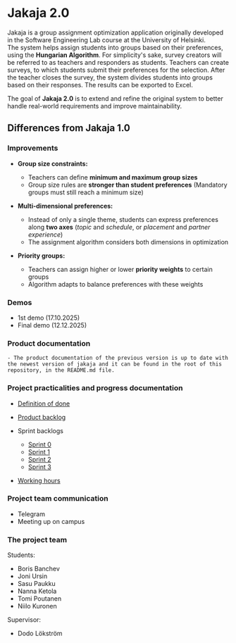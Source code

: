 # Jakaja 2.0

Jakaja is a group assignment optimization application originally developed in the Software Engineering Lab course at the University of Helsinki.  
The system helps assign students into groups based on their preferences, using the **Hungarian Algorithm**. For simplicity's sake, survey creators will be referred to as teachers and responders as students. Teachers can create surveys, to which students submit their preferences for the selection. After the teacher closes the survey, the system divides students into groups based on their responses. The results can be exported to Excel.

The goal of **Jakaja 2.0** is to extend and refine the original system to better handle real-world requirements and improve maintainability.

## Differences from Jakaja 1.0

### Improvements

- **Group size constraints:**

  - Teachers can define **minimum and maximum group sizes**
  - Group size rules are **stronger than student preferences** (Mandatory groups must still reach a minimum size)

- **Multi-dimensional preferences:**

  - Instead of only a single theme, students can express preferences along **two axes** (_topic_ and _schedule_, or _placement_ and _partner experience_)
  - The assignment algorithm considers both dimensions in optimization

- **Priority groups:**
  - Teachers can assign higher or lower **priority weights** to certain groups
  - Algorithm adapts to balance preferences with these weights

### Demos

- 1st demo (17.10.2025)
- Final demo (12.12.2025)

### Product documentation

    - The product documentation of the previous version is up to date with the newest version of jakaja and it can be found in the root of this repository, in the README.md file.

### Project practicalities and progress documentation

- [Definition of done](https://github.com/piryopt/pienryhmien-optimointi/tree/main/docs-2.0/definition_of_done.md)
- [Product backlog](https://docs.google.com/spreadsheets/d/1t5yTwkchwrcYQXv5IyxEG7nFUolOFOQFECdHL8PKsaw/edit?gid=1#gid=1)
- Sprint backlogs

  - [Sprint 0](https://docs.google.com/spreadsheets/d/1t5yTwkchwrcYQXv5IyxEG7nFUolOFOQFECdHL8PKsaw/edit?gid=1494077212#gid=1494077212)
  - [Sprint 1](https://docs.google.com/spreadsheets/d/1t5yTwkchwrcYQXv5IyxEG7nFUolOFOQFECdHL8PKsaw/edit?gid=1824336089#gid=1824336089)
  - [Sprint 2](https://docs.google.com/spreadsheets/d/1t5yTwkchwrcYQXv5IyxEG7nFUolOFOQFECdHL8PKsaw/edit?gid=927574909#gid=927574909)
  - [Sprint 3](https://docs.google.com/spreadsheets/d/1t5yTwkchwrcYQXv5IyxEG7nFUolOFOQFECdHL8PKsaw/edit?gid=407338365#gid=407338365)

- [Working hours](https://docs.google.com/spreadsheets/d/1t5yTwkchwrcYQXv5IyxEG7nFUolOFOQFECdHL8PKsaw/edit?gid=1447160151#gid=1447160151)

### Project team communication

- Telegram
- Meeting up on campus

### The project team

Students:

- Boris Banchev
- Joni Ursin
- Sasu Paukku
- Nanna Ketola
- Tomi Poutanen
- Niilo Kuronen

Supervisor:

- Dodo Lökström
